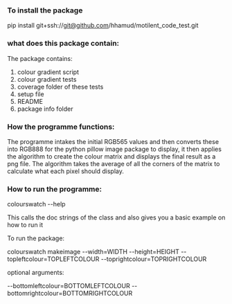 ### To install the package

pip install git+ssh://git@github.com/hhamud/motilent_code_test.git



### what does this package contain:

The package contains:

1. colour gradient script
2. colour gradient tests
3. coverage folder of these tests
4. setup file
5. README
6. package info folder



### How the programme functions:

The programme intakes the initial RGB565 values and then converts these into RGB888 for the python pillow image package to display, it then applies the algorithm to create the colour matrix and displays the final result as a png file. The algorithm takes the average of all the corners of the matrix to calculate what each pixel should display.



### How to run the programme:
colourswatch --help 

This calls the doc strings of the class and also gives you a basic example on how to run it

To run the package:

colourswatch makeimage  --width=WIDTH --height=HEIGHT --topleftcolour=TOPLEFTCOLOUR --toprightcolour=TOPRIGHTCOLOUR 

optional arguments:

--bottomleftcolour=BOTTOMLEFTCOLOUR
--bottomrightcolour=BOTTOMRIGHTCOLOUR


